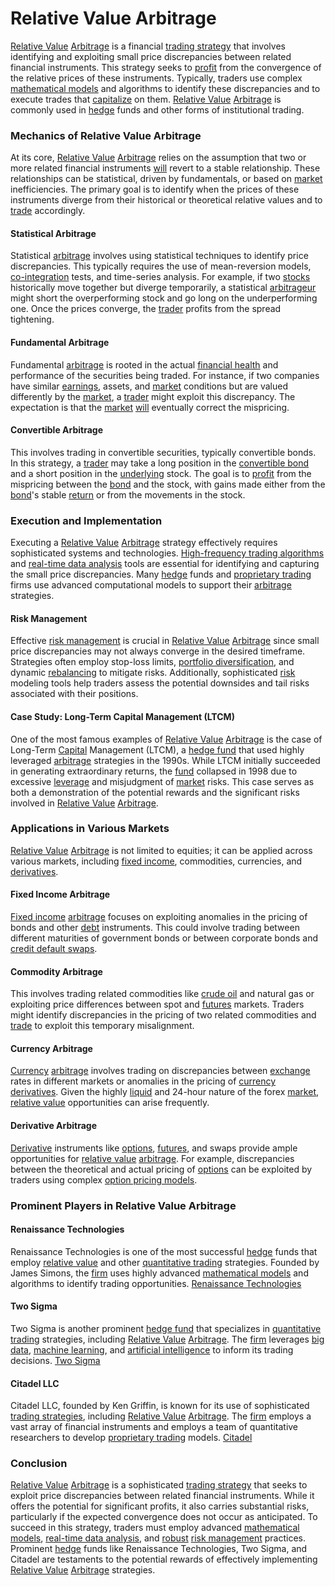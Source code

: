 # Relative Value Arbitrage

[Relative Value](../r/relative_value.md) [Arbitrage](../a/arbitrage.md) is a financial [trading strategy](../t/trading_strategy.md) that involves identifying and exploiting small price discrepancies between related financial instruments. This strategy seeks to [profit](../p/profit.md) from the convergence of the relative prices of these instruments. Typically, traders use complex [mathematical models](../m/mathematical_models_in_trading.md) and algorithms to identify these discrepancies and to execute trades that [capitalize](../c/capitalize.md) on them. [Relative Value](../r/relative_value.md) [Arbitrage](../a/arbitrage.md) is commonly used in [hedge](../h/hedge.md) funds and other forms of institutional trading.

### Mechanics of Relative Value Arbitrage

At its core, [Relative Value](../r/relative_value.md) [Arbitrage](../a/arbitrage.md) relies on the assumption that two or more related financial instruments [will](../w/will.md) revert to a stable relationship. These relationships can be statistical, driven by fundamentals, or based on [market](../m/market.md) inefficiencies. The primary goal is to identify when the prices of these instruments diverge from their historical or theoretical relative values and to [trade](../t/trade.md) accordingly.

#### Statistical Arbitrage

Statistical [arbitrage](../a/arbitrage.md) involves using statistical techniques to identify price discrepancies. This typically requires the use of mean-reversion models, [co-integration](../c/co-integration.md) tests, and time-series analysis. For example, if two [stocks](../s/stock.md) historically move together but diverge temporarily, a statistical [arbitrageur](../a/arbitrageur.md) might short the overperforming stock and go long on the underperforming one. Once the prices converge, the [trader](../t/trader.md) profits from the spread tightening.

#### Fundamental Arbitrage

Fundamental [arbitrage](../a/arbitrage.md) is rooted in the actual [financial health](../f/financial_health.md) and performance of the securities being traded. For instance, if two companies have similar [earnings](../e/earnings.md), assets, and [market](../m/market.md) conditions but are valued differently by the [market](../m/market.md), a [trader](../t/trader.md) might exploit this discrepancy. The expectation is that the [market](../m/market.md) [will](../w/will.md) eventually correct the mispricing.

#### Convertible Arbitrage

This involves trading in convertible securities, typically convertible bonds. In this strategy, a [trader](../t/trader.md) may take a long position in the [convertible bond](../c/convertible_bond.md) and a short position in the [underlying](../u/underlying.md) stock. The goal is to [profit](../p/profit.md) from the mispricing between the [bond](../b/bond.md) and the stock, with gains made either from the [bond](../b/bond.md)'s stable [return](../r/return.md) or from the movements in the stock.

### Execution and Implementation

Executing a [Relative Value](../r/relative_value.md) [Arbitrage](../a/arbitrage.md) strategy effectively requires sophisticated systems and technologies. [High-frequency trading algorithms](../h/high-frequency_trading_algorithms.md) and [real-time data analysis](../r/real-time_data_analysis.md) tools are essential for identifying and capturing the small price discrepancies. Many [hedge](../h/hedge.md) funds and [proprietary trading](../p/proprietary_trading.md) firms use advanced computational models to support their [arbitrage](../a/arbitrage.md) strategies.

#### Risk Management

Effective [risk management](../r/risk_management.md) is crucial in [Relative Value](../r/relative_value.md) [Arbitrage](../a/arbitrage.md) since small price discrepancies may not always converge in the desired timeframe. Strategies often employ stop-loss limits, [portfolio diversification](../p/portfolio_diversification.md), and dynamic [rebalancing](../r/rebalancing.md) to mitigate risks. Additionally, sophisticated [risk](../r/risk.md) modeling tools help traders assess the potential downsides and tail risks associated with their positions.

#### Case Study: Long-Term Capital Management (LTCM)

One of the most famous examples of [Relative Value](../r/relative_value.md) [Arbitrage](../a/arbitrage.md) is the case of Long-Term [Capital](../c/capital.md) Management (LTCM), a [hedge fund](../h/hedge_fund.md) that used highly leveraged [arbitrage](../a/arbitrage.md) strategies in the 1990s. While LTCM initially succeeded in generating extraordinary returns, the [fund](../f/fund.md) collapsed in 1998 due to excessive [leverage](../l/leverage.md) and misjudgment of [market](../m/market.md) risks. This case serves as both a demonstration of the potential rewards and the significant risks involved in [Relative Value](../r/relative_value.md) [Arbitrage](../a/arbitrage.md).

### Applications in Various Markets

[Relative Value](../r/relative_value.md) [Arbitrage](../a/arbitrage.md) is not limited to equities; it can be applied across various markets, including [fixed income](../f/fixed_income.md), commodities, currencies, and [derivatives](../d/derivatives.md).

#### Fixed Income Arbitrage

[Fixed income](../f/fixed_income.md) [arbitrage](../a/arbitrage.md) focuses on exploiting anomalies in the pricing of bonds and other [debt](../d/debt.md) instruments. This could involve trading between different maturities of government bonds or between corporate bonds and [credit default swaps](../c/credit_default_swaps.md).

#### Commodity Arbitrage

This involves trading related commodities like [crude oil](../c/crude_oil.md) and natural gas or exploiting price differences between spot and [futures](../f/futures.md) markets. Traders might identify discrepancies in the pricing of two related commodities and [trade](../t/trade.md) to exploit this temporary misalignment.

#### Currency Arbitrage

[Currency](../c/currency.md) [arbitrage](../a/arbitrage.md) involves trading on discrepancies between [exchange](../e/exchange.md) rates in different markets or anomalies in the pricing of [currency](../c/currency.md) [derivatives](../d/derivatives.md). Given the highly [liquid](../l/liquid.md) and 24-hour nature of the forex [market](../m/market.md), [relative value](../r/relative_value.md) opportunities can arise frequently.

#### Derivative Arbitrage

[Derivative](../d/derivative.md) instruments like [options](../o/options.md), [futures](../f/futures.md), and swaps provide ample opportunities for [relative value](../r/relative_value.md) [arbitrage](../a/arbitrage.md). For example, discrepancies between the theoretical and actual pricing of [options](../o/options.md) can be exploited by traders using complex [option pricing models](../o/option_pricing_models.md).

### Prominent Players in Relative Value Arbitrage

#### Renaissance Technologies

Renaissance Technologies is one of the most successful [hedge](../h/hedge.md) funds that employ [relative value](../r/relative_value.md) and other [quantitative trading](../q/quantitative_trading.md) strategies. Founded by James Simons, the [firm](../f/firm.md) uses highly advanced [mathematical models](../m/mathematical_models_in_trading.md) and algorithms to identify trading opportunities. [Renaissance Technologies](https://www.rentec.com/)

#### Two Sigma

Two Sigma is another prominent [hedge fund](../h/hedge_fund.md) that specializes in [quantitative trading](../q/quantitative_trading.md) strategies, including [Relative Value](../r/relative_value.md) [Arbitrage](../a/arbitrage.md). The [firm](../f/firm.md) leverages [big data](../b/big_data_in_trading.md), [machine learning](../m/machine_learning.md), and [artificial intelligence](../a/artificial_intelligence_in_trading.md) to inform its trading decisions. [Two Sigma](https://www.twosigma.com/)

#### Citadel LLC

Citadel LLC, founded by Ken Griffin, is known for its use of sophisticated [trading strategies](../t/trading_strategies.md), including [Relative Value](../r/relative_value.md) [Arbitrage](../a/arbitrage.md). The [firm](../f/firm.md) employs a vast array of financial instruments and employs a team of quantitative researchers to develop [proprietary trading](../p/proprietary_trading.md) models. [Citadel](https://www.citadel.com/)

### Conclusion

[Relative Value](../r/relative_value.md) [Arbitrage](../a/arbitrage.md) is a sophisticated [trading strategy](../t/trading_strategy.md) that seeks to exploit price discrepancies between related financial instruments. While it offers the potential for significant profits, it also carries substantial risks, particularly if the expected convergence does not occur as anticipated. To succeed in this strategy, traders must employ advanced [mathematical models](../m/mathematical_models_in_trading.md), [real-time data analysis](../r/real-time_data_analysis.md), and [robust](../r/robust.md) [risk management](../r/risk_management.md) practices. Prominent [hedge](../h/hedge.md) funds like Renaissance Technologies, Two Sigma, and Citadel are testaments to the potential rewards of effectively implementing [Relative Value](../r/relative_value.md) [Arbitrage](../a/arbitrage.md) strategies.
